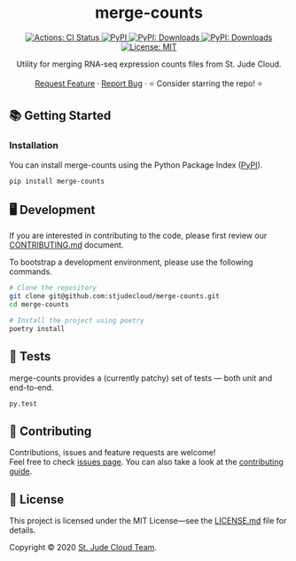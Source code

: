 <p align="center">
  <h1 align="center">
    merge-counts
  </h1>

  <p align="center">
    <a href="https://actions-badge.atrox.dev/stjudecloud/merge-counts/goto" target="_blank">
      <img alt="Actions: CI Status"
          src="https://img.shields.io/endpoint.svg?url=https%3A%2F%2Factions-badge.atrox.dev%2Fstjudecloud%2Fmerge-counts%2Fbadge&style=flat" />
    </a>
    <a href="https://pypi.org/project/merge-counts/" target="_blank">
      <img alt="PyPI"
          src="https://img.shields.io/pypi/v/merge-counts?color=orange">
    </a>
    <a href="https://pypi.python.org/pypi/merge-counts/" target="_blank">
      <img alt="PyPI: Downloads"
          src="https://img.shields.io/pypi/dm/merge-counts?color=orange">
    </a>
    <a href="https://pypi.python.org/pypi/merge-counts/" target="_blank">
      <img alt="PyPI: Downloads"
          src="https://img.shields.io/pypi/pyversions/merge-counts?color=orange">
    </a>
    <a href="https://github.com/stjudecloud/merge-counts/blob/master/LICENSE.md" target="_blank">
    <img alt="License: MIT"
          src="https://img.shields.io/badge/License-MIT-blue.svg" />
    </a>
  </p>


  <p align="center">
    Utility for merging RNA-seq expression counts files from St. Jude Cloud. 
    <br />
    <br />
    <a href="https://github.com/stjudecloud/merge-counts/issues/new?assignees=&labels=&template=feature_request.md&title=Descriptive%20Title&labels=enhancement">Request Feature</a>
    ·
    <a href="https://github.com/stjudecloud/merge-counts/issues/new?assignees=&labels=&template=bug_report.md&title=Descriptive%20Title&labels=bug">Report Bug</a>
    ·
    ⭐ Consider starring the repo! ⭐
    <br />
  </p>
</p>

## 📚 Getting Started

### Installation

You can install merge-counts using the Python Package Index ([PyPI](https://pypi.org/)).

```bash
pip install merge-counts
```

## 🖥️ Development

If you are interested in contributing to the code, please first review
our [CONTRIBUTING.md][contributing-md] document. 

To bootstrap a development environment, please use the following commands.

```bash
# Clone the repository
git clone git@github.com:stjudecloud/merge-counts.git
cd merge-counts

# Install the project using poetry
poetry install
```

## 🚧️ Tests

merge-counts provides a (currently patchy) set of tests — both unit and end-to-end.

```bash
py.test
```

## 🤝 Contributing

Contributions, issues and feature requests are welcome!<br />Feel free to check [issues page](https://github.com/stjudecloud/merge-counts/issues). You can also take a look at the [contributing guide][contributing-md].

## 📝 License

This project is licensed under the MIT License—see the [LICENSE.md][license-md] file for details.

Copyright © 2020 [St. Jude Cloud Team](https://github.com/stjudecloud).<br />

[contributing-md]: https://github.com/stjudecloud/merge-counts/blob/master/CONTRIBUTING.md
[license-md]: https://github.com/stjudecloud/merge-counts/blob/master/LICENSE.md
